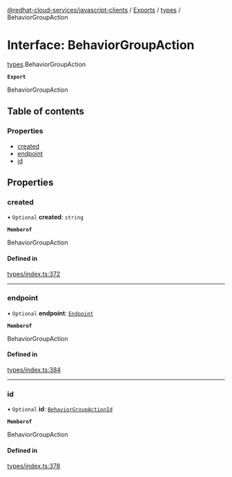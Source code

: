 [@redhat-cloud-services/javascript-clients](../README.md) / [Exports](../modules.md) / [types](../modules/types.md) / BehaviorGroupAction

# Interface: BehaviorGroupAction

[types](../modules/types.md).BehaviorGroupAction

**`Export`**

BehaviorGroupAction

## Table of contents

### Properties

- [created](types.BehaviorGroupAction.md#created)
- [endpoint](types.BehaviorGroupAction.md#endpoint)
- [id](types.BehaviorGroupAction.md#id)

## Properties

### created

• `Optional` **created**: `string`

**`Memberof`**

BehaviorGroupAction

#### Defined in

[types/index.ts:372](https://github.com/RedHatInsights/javascript-clients/blob/main/packages/notifications/types/index.ts#L372)

___

### endpoint

• `Optional` **endpoint**: [`Endpoint`](types.Endpoint.md)

**`Memberof`**

BehaviorGroupAction

#### Defined in

[types/index.ts:384](https://github.com/RedHatInsights/javascript-clients/blob/main/packages/notifications/types/index.ts#L384)

___

### id

• `Optional` **id**: [`BehaviorGroupActionId`](types.BehaviorGroupActionId.md)

**`Memberof`**

BehaviorGroupAction

#### Defined in

[types/index.ts:378](https://github.com/RedHatInsights/javascript-clients/blob/main/packages/notifications/types/index.ts#L378)
